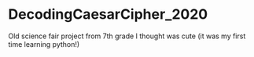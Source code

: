 # DecodingCaesarCipher_2020
Old science fair project from 7th grade I thought was cute (it was my first time learning python!)
